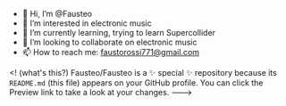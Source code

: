 - 👋 Hi, I’m @Fausteo
- 👀 I’m interested in electronic music
- 🌱 I’m currently learning, trying to learn Supercollider
- 💞️ I’m looking to collaborate on electronic music
- 📫 How to reach me: faustorossi771@gmail.com

<! (what's this?)
Fausteo/Fausteo is a ✨ special ✨ repository because its `README.md` (this file) appears on your GitHub profile.
You can click the Preview link to take a look at your changes.
--->
